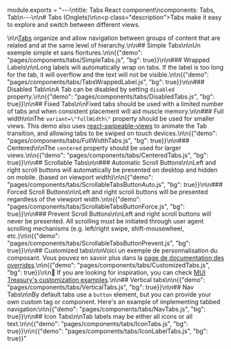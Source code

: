 module.exports = "---\ntitle: Tabs React component\ncomponents: Tabs, Tab\n---\n\n# Tabs (Onglets)\n\n<p class=\"description\">Tabs make it easy to explore and switch between different views.</p>\n\n[Tabs](https://material.io/design/components/tabs.html) organize and allow navigation between groups of content that are related and at the same level of hierarchy.\n\n## Simple Tabs\n\nUn exemple simple et sans fioritures.\n\n{{\"demo\": \"pages/components/tabs/SimpleTabs.js\", \"bg\": true}}\n\n### Wrapped Labels\n\nLong labels will automatically wrap on tabs. If the label is too long for the tab, it will overflow and the text will not be visible.\n\n{{\"demo\": \"pages/components/tabs/TabsWrappedLabel.js\", \"bg\": true}}\n\n### Disabled Tab\n\nA Tab can be disabled by setting `disabled` property.\n\n{{\"demo\": \"pages/components/tabs/DisabledTabs.js\", \"bg\": true}}\n\n## Fixed Tabs\n\nFixed tabs should be used with a limited number of tabs and when consistent placement will aid muscle memory.\n\n### Full width\n\nThe `variant=\"fullWidth\"` property should be used for smaller views. This demo also uses [react-swipeable-views](https://github.com/oliviertassinari/react-swipeable-views) to animate the Tab transition, and allowing tabs to be swiped on touch devices.\n\n{{\"demo\": \"pages/components/tabs/FullWidthTabs.js\", \"bg\": true}}\n\n### Centered\n\nThe `centered` property should be used for larger views.\n\n{{\"demo\": \"pages/components/tabs/CenteredTabs.js\", \"bg\": true}}\n\n## Scrollable Tabs\n\n### Automatic Scroll Buttons\n\nLeft and right scroll buttons will automatically be presented on desktop and hidden on mobile. (based on viewport width)\n\n{{\"demo\": \"pages/components/tabs/ScrollableTabsButtonAuto.js\", \"bg\": true}}\n\n### Forced Scroll Buttons\n\nLeft and right scroll buttons will be presented regardless of the viewport width.\n\n{{\"demo\": \"pages/components/tabs/ScrollableTabsButtonForce.js\", \"bg\": true}}\n\n### Prevent Scroll Buttons\n\nLeft and right scroll buttons will never be presented. All scrolling must be initiated through user agent scrolling mechanisms (e.g. left/right swipe, shift-mousewheel, etc.)\n\n{{\"demo\": \"pages/components/tabs/ScrollableTabsButtonPrevent.js\", \"bg\": true}}\n\n## Customized tabs\n\nVoici un exemple de personnalisation du composant. Vous pouvez en savoir plus dans la [page de documentation des overrides](/customization/components/).\n\n{{\"demo\": \"pages/components/tabs/CustomizedTabs.js\", \"bg\": true}}\n\n👑 If you are looking for inspiration, you can check [MUI Treasury's customization examples](https://mui-treasury.com/components/tabs).\n\n## Vertical tabs\n\n{{\"demo\": \"pages/components/tabs/VerticalTabs.js\", \"bg\": true}}\n\n## Nav Tabs\n\nBy default tabs use a `button` element, but you can provide your own custom tag or component. Here's an example of implementing tabbed navigation:\n\n{{\"demo\": \"pages/components/tabs/NavTabs.js\", \"bg\": true}}\n\n## Icon Tabs\n\nTab labels may be either all icons or all text.\n\n{{\"demo\": \"pages/components/tabs/IconTabs.js\", \"bg\": true}}\n\n{{\"demo\": \"pages/components/tabs/IconLabelTabs.js\", \"bg\": true}}"